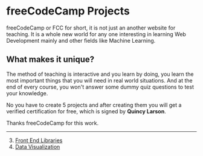 # freeCodeCamp Projects

freeCodeCamp or FCC for short, it is not just an another website for teaching.
It is a whole new world for any one interesting in learning Web Development mainly and other fields like Machine Learning.

## What makes it unique?

The method of teaching is interactive and you learn by doing, you learn the most important things that you will need in real world situations.
And at the end of every course, you won't answer some dummy quiz questions to test your knowledge.

No you have to create 5 projects and after creating them you will get a verified certification for free, which is signed by **Quincy Larson**.

Thanks freeCodeCamp for this work.

---

3. [Front End Libraries](https://github.com/HOuadhour/FCC-Projects/tree/main/Front%20End%20Libraries%20Projects)
4. [Data Visualization](https://github.com/HOuadhour/FCC-Projects/tree/main/Data%20Visualization%20Projects)
